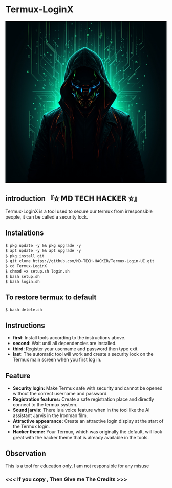 # Termux-LoginX
![Termux-LoginX preview](Termux-LoginX.jpg)

## introduction 『⛥ 𝗠𝗗 𝗧𝗘𝗖𝗛 𝗛𝗔𝗖𝗞𝗘𝗥 ⛥』
Termux-LoginX is a tool used to secure our termux from irresponsible people, it can be called a security lock.

## Instalations
```
$ pkg update -y && pkg upgrade -y
$ apt update -y && apt upgrade -y
$ pkg install git
$ git clone https://github.com/MD-TECH-HACKER/Termux-Login-UI.git
$ cd Termux-LoginX
$ chmod +x setup.sh login.sh
$ bash setup.sh
$ bash login.sh
```
## To restore termux to default
```
$ bash delete.sh
```

## Instructions
- **first**: Install tools according to the instructions above.
- **second**: Wait until all dependencies are installed.
- **third**: Register your username and password then type exit.
- **last**: The automatic tool will work and create a security lock on the Termux main screen when you first log in.

## Feature
- **Security login:** Make Termux safe with security and cannot be opened without the correct username and password.
- **Registration features:** Create a safe registration place and directly connect to the termux system.
- **Sound jarvis:** There is a voice feature when in the tool like the AI assistant Jarvis in the Ironman film.
- **Attractive appearance:** Create an attractive login display at the start of the Termux login.
- **Hacker theme:** Your Termux, which was originally the default, will look great with the hacker theme that is already available in the tools.

## Observation
This is a tool for education only, I am not responsible for any misuse


### <<< If you copy , Then Give me The Credits >>>

